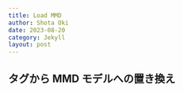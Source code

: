 ```yaml
---
title: Load MMD
author: Shota Oki
date: 2023-08-20
category: Jekyll
layout: post
---
```


## タグから MMD モデルへの置き換え
